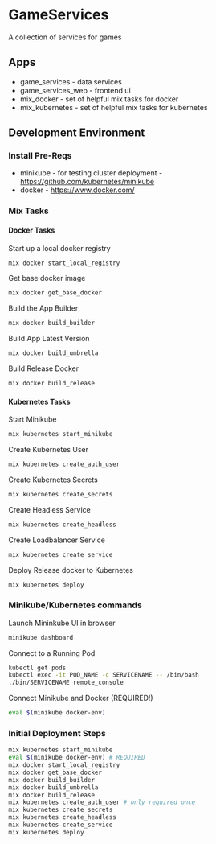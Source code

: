 # GameServices

A collection of services for games

## Apps

* game_services - data services
* game_services_web - frontend ui
* mix_docker - set of helpful mix tasks for docker
* mix_kubernetes - set of helpful mix tasks for kubernetes

## Development Environment

### Install Pre-Reqs

* minikube - for testing cluster deployment - https://github.com/kubernetes/minikube
* docker - https://www.docker.com/

### Mix Tasks

#### Docker Tasks

Start up a local docker registry

```bash
mix docker start_local_registry 
```

Get base docker image

```bash
mix docker get_base_docker
```

Build the App Builder

```bash
mix docker build_builder
```

Build App Latest Version

```bash
mix docker build_umbrella 
```

Build Release Docker

```bash
mix docker build_release
```

#### Kubernetes Tasks

Start Minikube

```bash
mix kubernetes start_minikube 
```

Create Kubernetes User

```bash
mix kubernetes create_auth_user
```

Create Kubernetes Secrets

```bash
mix kubernetes create_secrets 
```

Create Headless Service

```bash
mix kubernetes create_headless
```

Create Loadbalancer Service

```bash
mix kubernetes create_service
```

Deploy Release docker to Kubernetes

```bash
mix kubernetes deploy 
```

### Minikube/Kubernetes commands

Launch Mininkube UI in browser

```bash
minikube dashboard
```

Connect to a Running Pod

```bash
kubectl get pods
kubectl exec -it POD_NAME -c SERVICENAME -- /bin/bash
./bin/SERVICENAME remote_console
```

Connect Minikube and Docker (REQUIRED!)

```bash
eval $(minikube docker-env)
```

### Initial Deployment Steps

```bash
mix kubernetes start_minikube
eval $(minikube docker-env) # REQUIRED
mix docker start_local_registry 
mix docker get_base_docker
mix docker build_builder
mix docker build_umbrella
mix docker build_release
mix kubernetes create_auth_user # only required once
mix kubernetes create_secrets
mix kubernetes create_headless
mix kubernetes create_service
mix kubernetes deploy
```


